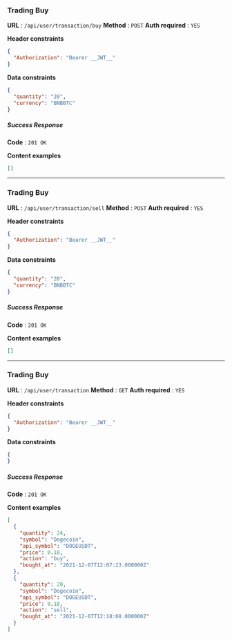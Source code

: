 ### Trading Buy

**URL** : `/api/user/transaction/buy`
**Method** : `POST`
**Auth required** : `YES`

**Header constraints**

```json
{
  "Authorization": "Bearer __JWT__"
}
```

**Data constraints**

```json
{
  "quantity": "20",
  "currency": "BNBBTC"
}
```

##### Success Response

**Code** : `201 OK`

**Content examples**

```json
[]
```

___

### Trading Buy

**URL** : `/api/user/transaction/sell`
**Method** : `POST`
**Auth required** : `YES`

**Header constraints**

```json
{
  "Authorization": "Bearer __JWT__"
}
```

**Data constraints**

```json
{
  "quantity": "20",
  "currency": "BNBBTC"
}
```

##### Success Response

**Code** : `201 OK`

**Content examples**

```json
[]
```


___

### Trading Buy

**URL** : `/api/user/transaction`
**Method** : `GET`
**Auth required** : `YES`

**Header constraints**

```json
{
  "Authorization": "Bearer __JWT__"
}
```

**Data constraints**

```json
{
}
```

##### Success Response

**Code** : `201 OK`

**Content examples**

```json
[
  {
    "quantity": 24,
    "symbol": "Dogecoin",
    "api_symbol": "DOGEUSDT",
    "price": 0.18,
    "action": "buy",
    "bought_at": "2021-12-07T12:07:23.000000Z"
  },
  {
    "quantity": 20,
    "symbol": "Dogecoin",
    "api_symbol": "DOGEUSDT",
    "price": 0.18,
    "action": "sell",
    "bought_at": "2021-12-07T12:18:08.000000Z"
  }
]
```
